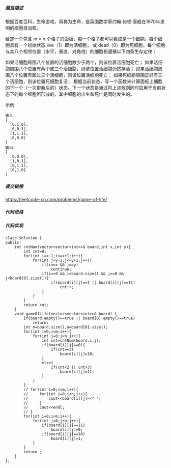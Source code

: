 ##### 题目描述
根据百度百科，生命游戏，简称为生命，是英国数学家约翰·何顿·康威在1970年发明的细胞自动机。

给定一个包含 m × n 个格子的面板，每一个格子都可以看成是一个细胞。每个细胞具有一个初始状态 live（1）即为活细胞， 或 dead（0）即为死细胞。每个细胞与其八个相邻位置（水平，垂直，对角线）的细胞都遵循以下四条生存定律：

如果活细胞周围八个位置的活细胞数少于两个，则该位置活细胞死亡；
如果活细胞周围八个位置有两个或三个活细胞，则该位置活细胞仍然存活；
如果活细胞周围八个位置有超过三个活细胞，则该位置活细胞死亡；
如果死细胞周围正好有三个活细胞，则该位置死细胞复活；
根据当前状态，写一个函数来计算面板上细胞的下一个（一次更新后的）状态。下一个状态是通过将上述规则同时应用于当前状态下的每个细胞所形成的，其中细胞的出生和死亡是同时发生的。

示例:
```
输入: 
[
  [0,1,0],
  [0,0,1],
  [1,1,1],
  [0,0,0]
]
输出: 
[
  [0,0,0],
  [1,0,1],
  [0,1,1],
  [0,1,0]
]
```


##### 提交链接
https://leetcode-cn.com/problems/game-of-life/



##### 代码思路




##### 代码实现

```
class Solution {
public:
    int cntNum(vector<vector<int>>& board,int x,int y){
        int cnt=0;
        for(int i=x-1;i<=x+1;i++){
            for(int j=y-1;j<=y+1;j++){
                if(i==x && j==y)
                    continue;
                if(i>=0 && i<board.size() && j>=0 && j<board[0].size()){
                    if(board[i][j]==1 || board[i][j]==11)
                        cnt++;
                }
            }    
        }
        return cnt;
    }
    void gameOfLife(vector<vector<int>>& board) {
        if(board.empty()==true || board[0].empty()==true)
            return;
        int m=board.size(),n=board[0].size();
        for(int i=0;i<m;i++){
            for(int j=0;j<n;j++){
                int cnt=cntNum(board,i,j);
                if(board[i][j]==0){
                    if(cnt==3)
                        board[i][j]=10;
                } 
                else{
                    if(cnt<2 || cnt>3)
                        board[i][j]=11;
                }
            }
        }
        // for(int i=0;i<m;i++){
        //     for(int j=0;j<n;j++){
        //         cout<<board[i][j]<<" ";
        //     }
        //     cout<<endl;
        // }
        for(int i=0;i<m;i++){
            for(int j=0;j<n;j++){
                if(board[i][j]==11)
                    board[i][j]=0;
                if(board[i][j]==10)
                    board[i][j]=1;
            }
        }
        return ;
    }
};


```
